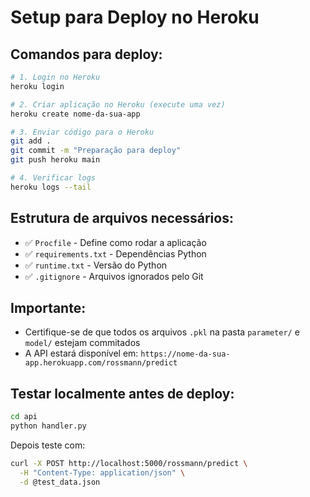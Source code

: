 # Setup para Deploy no Heroku

## Comandos para deploy:

```bash
# 1. Login no Heroku
heroku login

# 2. Criar aplicação no Heroku (execute uma vez)
heroku create nome-da-sua-app

# 3. Enviar código para o Heroku
git add .
git commit -m "Preparação para deploy"
git push heroku main

# 4. Verificar logs
heroku logs --tail
```

## Estrutura de arquivos necessários:

- ✅ `Procfile` - Define como rodar a aplicação
- ✅ `requirements.txt` - Dependências Python
- ✅ `runtime.txt` - Versão do Python
- ✅ `.gitignore` - Arquivos ignorados pelo Git

## Importante:

- Certifique-se de que todos os arquivos `.pkl` na pasta `parameter/` e `model/` estejam commitados
- A API estará disponível em: `https://nome-da-sua-app.herokuapp.com/rossmann/predict`

## Testar localmente antes de deploy:

```bash
cd api
python handler.py
```

Depois teste com:
```bash
curl -X POST http://localhost:5000/rossmann/predict \
  -H "Content-Type: application/json" \
  -d @test_data.json
```


